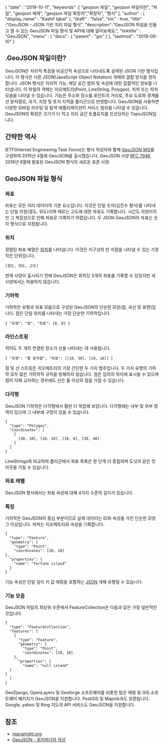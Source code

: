 {
  "date" : "2019-10-11",
  "keywords" :[ "geojson 파일", "geojson 파일이란", "파일", "geojson 예제", "geojson 파일 확장자","확장자", "형식" ],
  "author" : {
    "display_name" : "Kashif Iqbal"
},
  "draft" : "false",
  "toc" : true,
  "title" :"GeoJSON - JSON 기반 지리 파일 형식",
  "description":"GeoJSON 파일을 만들고 열 수 있는 GeoJSON 파일 형식 및 API에 대해 알아보세요.",
  "linktitle" : "GeoJSON",
  "menu" : {
    "docs" : {
      "parent" : "gis"
}
},
  "lastmod" : "2019-09-10"
}

## .GeoJSON 파일이란?

GeoJSON은 지리적 특징을 비공간적 속성으로 나타내도록 설계된 JSON 기반 형식입니다. 이 형식은 다른 JSON(JavaScript Object Notation) 개체와 결합 방식을 정의합니다. JSON 형식은 지리적 기능, 해당 공간 범위 및 속성에 대한 집합적인 정보를 나타냅니다. 이 파일의 객체는 지오메트리(Point, LineString, Polygon), 피처 또는 피처 모음을 나타낼 수 있습니다. 기능은 주소와 장소를 포인트의 거리로, 주요 도로와 경계를 선 문자열로, 국가, 지방 및 토지 지역을 폴리곤으로 반영합니다. GeoJSON을 사용하면 다양한 모바일 라우팅 및 탐색 애플리케이션이 서비스 범위를 나타낼 수 있습니다. GeoJSON의 확장은 크기가 더 작고 지리 공간 토폴로지를 인코딩하는 TopoJSON입니다.

## 간략한 역사 ##

IETF(Internet Engineering Task Force)는 형식 작성자와 함께 [GeoJSON WG](https://datatracker.ietf.org/wg/geojson/charter/)를 구성하여 2015년 4월에 GeoJSON을 출시했습니다. GeoJSON 사양 [RFC 7946](https://tools.ietf.org/html/rfc7946), 2016년 8월에 발표된 GeoJSON 형식의 새로운 표준 사양.

## GeoJSON 파일 형식 ##

### 좌표 ###

좌표는 모든 지리 데이터의 기본 요소입니다. 이것은 단일 숫자(십진수 형식)를 나타내는 단일 차원(경도, 위도)이며 때로는 고도에 대한 좌표도 기록합니다. 시간도 차원이지만 그 복잡성으로 인해 좌표로 기록하기 어렵습니다. 두 JSON GeoJSON의 좌표는 숫자 형식으로 지정됩니다.

### 위치 ###

정렬된 좌표 배열은 [위치](https://geojson.org/geojson-spec.html#positions)를 나타냅니다. 이것은 지구상의 한 지점을 나타낼 수 있는 가장 작은 단위입니다.

`[경도, 위도, 고도]`

현재 사양이 출시되기 전에 GeoJSON은 위치당 3개의 좌표를 기록할 수 있었지만 새 사양에서는 허용하지 않습니다.

### 기하학 ###

기하학은 유형과 좌표 모음으로 구성된 GeoJSON의 단순한 모양(점, 곡선 및 표면)입니다. 점은 단일 위치를 나타내는 가장 단순한 기하학입니다.

`{ "유형": "점", "좌표": [0, 0] }`

### 라인스트링 ###

적어도 두 개의 연결된 장소가 선을 나타내는 데 사용됩니다.

`{ "유형": "줄 문자열", "좌표": [[10, 30], [10, 10]] }`

점 및 선 스트링은 지오메트리의 가장 간단한 두 가지 범주입니다. 두 가지 유형의 기하학 모두 많은 기하학적 규칙을 방해하지 않습니다. 점은 임의의 위치에 표시될 수 있으며 점이 자체 교차하는 경우에도 선은 둘 이상의 점을 가질 수 있습니다.

### 다각형 ###

GeoJSON 기하학은 다각형에서 훨씬 더 복잡해 보입니다. 다각형에는 내부 및 외부 영역이 있으며 그 내부에 구멍이 있을 수 있습니다.

```
{
  "type": "Polygon",
  "Coordinates": [
    [
      [30, 10], [10, 10], [10, 0], [20, 40]
    ]
  ]
}
```

LineStrings와 비교하여 폴리곤에서 좌표 목록은 한 단계 더 중첩되며 도넛과 같은 컷아웃을 가질 수 있습니다.

### 좌표 레벨 ###

GeoJSON 형식에서는 좌표 속성에 대해 4가지 수준의 깊이가 있습니다.

### 특징 ###

기하학은 GeoJSON의 중심 부분이므로 실제 데이터는 ID와 속성을 가진 단순한 모양 그 이상입니다. 피처는 지오메트리와 속성을 기록합니다.

```
{
  "type": "Feature",
  "geometry": {
    "type": "Point",
    "coordinates": [20, 10]
},
  "properties": {
    "name": "fortune island"
  }
}

```

기능 속성은 단일 깊이 키 값 매핑을 포함하는 [JSON](http://json.org/) 개체 유형일 수 있습니다.

### 기능 모음 ###

GeoJSON 파일의 최상위 수준에서 FeatureCollection은 다음과 같은 가장 일반적인 것입니다.

```
{
  "type": "FeatureCollection",
  "features": [
    {
      "type": "Feature",
      "geometry": {
        "type": "Point",
        "coordinates": [20, 10]
    },
      "properties": {
        "name": "null island"
  }
}
  ]
}
```

GeoDjango, OpenLayers 및 Geoforge 소프트웨어를 비롯한 많은 매핑 및 GIS 소프트웨어 패키지가 GeoJSON을 지원합니다. PostGIS 및 Mapnik과도 호환됩니다. Google, yahoo 및 Bing 지도의 API 서비스도 GeoJSON을 지원합니다.

## 참조 ##

* [macwright.org](https://macwright.org/2015/03/23/geojson-second-bite.html)
* [GeoJSON - 위키피디아 작성](https://en.wikipedia.org/wiki/GeoJSON)

